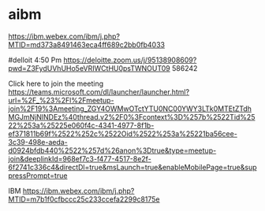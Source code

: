 # aibm

https://ibm.webex.com/ibm/j.php?MTID=md373a8491463eca4ff689c2bb0fb4033

#delloit 4:50 Pm
https://deloitte.zoom.us/j/95138908609?pwd=Z3FydUVhUHo5eVRIWCtHU0psTWNOUT09
586242

Click here to join the meeting
https://teams.microsoft.com/dl/launcher/launcher.html?url=%2F_%23%2Fl%2Fmeetup-join%2F19%3Ameeting_ZGY4OWMwOTctYTU0NC00YWY3LTk0MTEtZTdhMGJmNjNlNDEz%40thread.v2%2F0%3Fcontext%3D%257b%2522Tid%2522%253a%25225e060f4c-4341-4977-8f1b-ef371811b69f%2522%252c%2522Oid%2522%253a%25221ba56cee-3c39-498e-aeda-d0924bfdb440%2522%257d%26anon%3Dtrue&type=meetup-join&deeplinkId=968ef7c3-f477-4517-8e2f-6f2741c336c4&directDl=true&msLaunch=true&enableMobilePage=true&suppressPrompt=true

IBM
https://ibm.webex.com/ibm/j.php?MTID=m7b1f0cfbccc25c233ccefa2299c8175e

